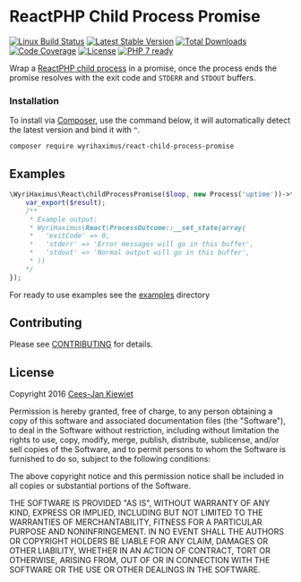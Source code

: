 # ReactPHP Child Process Promise
[![Linux Build Status](https://travis-ci.org/WyriHaximus/reactphp-child-process-promise.png)](https://travis-ci.org/WyriHaximus/reactphp-child-process-promise)
[![Latest Stable Version](https://poser.pugx.org/WyriHaximus/react-child-process-promise/v/stable.png)](https://packagist.org/packages/WyriHaximus/react-child-process-promise)
[![Total Downloads](https://poser.pugx.org/WyriHaximus/react-child-process-promise/downloads.png)](https://packagist.org/packages/WyriHaximus/react-child-process-promise)
[![Code Coverage](https://scrutinizer-ci.com/g/WyriHaximus/reactphp-child-process-promise/badges/coverage.png?b=master)](https://scrutinizer-ci.com/g/WyriHaximus/reactphp-child-process-promise/?branch=master)
[![License](https://poser.pugx.org/WyriHaximus/react-child-process-promise/license.png)](https://packagist.org/packages/wyrihaximus/react-child-process-promise)
[![PHP 7 ready](http://php7ready.timesplinter.ch/WyriHaximus/reactphp-child-process-promise/badge.svg)](https://travis-ci.org/WyriHaximus/reactphp-child-process-promise)

Wrap a [ReactPHP child process](https://github.com/reactphp/child-process) in a promise, once the process ends the promise resolves with the exit code and `STDERR` and `STDOUT` buffers.

### Installation ###

To install via [Composer](http://getcomposer.org/), use the command below, it will automatically detect the latest version and bind it with `^`.

```
composer require wyrihaximus/react-child-process-promise 
```

## Examples ##

```php
\WyriHaximus\React\childProcessPromise($loop, new Process('uptime'))->then(function ($result) {
    var_export($result);
    /**
     * Example output: 
     * WyriHaximus\React\ProcessOutcome::__set_state(array(
     *   'exitCode' => 0,
     *   'stderr' => 'Error messages will go in this buffer',
     *   'stdout' => 'Normal output will go in this buffer',
     * ))
    */
});
```

For ready to use examples see the [examples](https://github.com/WyriHaximus/reactphp-child-process-promise/tree/master/examples) directory

## Contributing ##

Please see [CONTRIBUTING](CONTRIBUTING.md) for details.

## License ##

Copyright 2016 [Cees-Jan Kiewiet](http://wyrihaximus.net/)

Permission is hereby granted, free of charge, to any person
obtaining a copy of this software and associated documentation
files (the "Software"), to deal in the Software without
restriction, including without limitation the rights to use,
copy, modify, merge, publish, distribute, sublicense, and/or sell
copies of the Software, and to permit persons to whom the
Software is furnished to do so, subject to the following
conditions:

The above copyright notice and this permission notice shall be
included in all copies or substantial portions of the Software.

THE SOFTWARE IS PROVIDED "AS IS", WITHOUT WARRANTY OF ANY KIND,
EXPRESS OR IMPLIED, INCLUDING BUT NOT LIMITED TO THE WARRANTIES
OF MERCHANTABILITY, FITNESS FOR A PARTICULAR PURPOSE AND
NONINFRINGEMENT. IN NO EVENT SHALL THE AUTHORS OR COPYRIGHT
HOLDERS BE LIABLE FOR ANY CLAIM, DAMAGES OR OTHER LIABILITY,
WHETHER IN AN ACTION OF CONTRACT, TORT OR OTHERWISE, ARISING
FROM, OUT OF OR IN CONNECTION WITH THE SOFTWARE OR THE USE OR
OTHER DEALINGS IN THE SOFTWARE.
